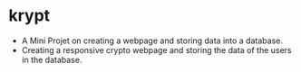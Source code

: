 # krypt
* A Mini Projet on creating a webpage and storing data into a database.
* Creating a responsive crypto webpage and storing the data of the users in the database.
